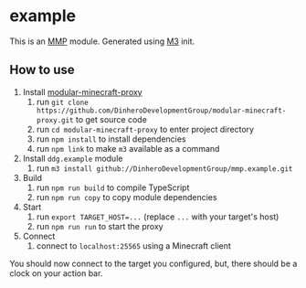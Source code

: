 # example

This is an [MMP](https://github.com/DinheroDevelopmentGroup/modular-minecraft-proxy) module.
Generated using [M3](https://github.com/DinheroDevelopmentGroup/modular-minecraft-proxy/tree/main/src/m3) init.

## How to use

1. Install [modular-minecraft-proxy](https://github.com/DinheroDevelopmentGroup/modular-minecraft-proxy)
   1. run `git clone https://github.com/DinheroDevelopmentGroup/modular-minecraft-proxy.git` to get source code
   1. run `cd modular-minecraft-proxy` to enter project directory
   1. run `npm install` to install dependencies
   1. run `npm link` to make `m3` available as a command
1. Install `ddg.example` module
   1. run `m3 install github://DinheroDevelopmentGroup/mmp.example.git`
1. Build
   1. run `npm run build` to compile TypeScript
   1. run `npm run copy` to copy module dependencies
1. Start
   1. run `export TARGET_HOST=...` (replace `...` with your target's host)
   1. run `npm run run` to start the proxy
1. Connect
   1. connect to `localhost:25565` using a Minecraft client

You should now connect to the target you configured, but, there should be a clock on your action bar.
